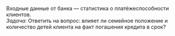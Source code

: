 Входные данные от банка — статистика о платёжеспособности клиентов.  
_Задача:_ 
Ответить на вопрос: влияет ли семейное положение и количество детей клиента на факт погашения кредита в срок?  
